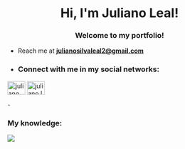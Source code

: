 <h1 align="center"> Hi, I'm Juliano Leal!</h1>
<h3 align="center">Welcome to my portfolio!</h3>

- Reach me at **julianosilvaleal2@gmail.com**

- <h3 align="left">Connect with me in my social networks:</h3>
<p align="left">
<a href="https://www.linkedin.com/in/juliano-da-silva-leal" target="blank"><img align="center" src="https://raw.githubusercontent.com/rahuldkjain/github-profile-readme-generator/master/src/images/icons/Social/linked-in-alt.svg" alt="juliano leal" height="30" width="40" /></a>
<a href="https://www.instagram.com/juliano.leal/" target="blank"><img align="center" src="https://raw.githubusercontent.com/rahuldkjain/github-profile-readme-generator/master/src/images/icons/Social/instagram.svg" alt="juliano.leal" height="30" width="40" /></a>
</p>
- <h3>My knowledge:</h3>
<p align="left"><img src="https://cdn.jsdelivr.net/gh/devicons/devicon@latest/icons/amazonwebservices/amazonwebservices-original-wordmark.svg" /></p>
